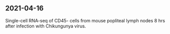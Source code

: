 ## 2021-04-16

Single-cell RNA-seq of CD45- cells from mouse popliteal lymph nodes 8 hrs after infection with Chikungunya virus.

